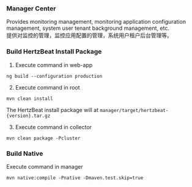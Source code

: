 ### Manager Center   

Provides monitoring management, monitoring application configuration management, system user tenant background management, etc.    
提供对监控的管理，监控应用配置的管理，系统用户租户后台管理等。

### Build HertzBeat Install Package

1. Execute command in web-app

```ng build --configuration production```

2. Execute command in root

```mvn clean install```

The HertzBeat install package will at `manager/target/hertzbeat-{version}.tar.gz`

3. Execute command in collector

```mvn clean package -Pcluster```


### Build Native

Execute command in manager

```mvn native:compile -Pnative -Dmaven.test.skip=true```
